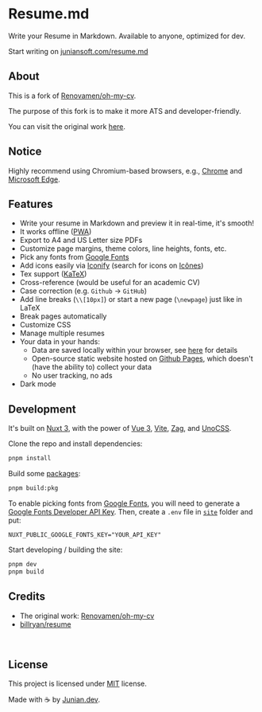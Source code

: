 # Resume.md

Write your Resume in Markdown. Available to anyone, optimized for dev.

Start writing on [juniansoft.com/resume.md](https://www.juniansoft.com/resume.md/)

## About

This is a fork of [Renovamen/oh-my-cv](https://github.com/Renovamen/oh-my-cv).

The purpose of this fork is to make it more ATS and developer-friendly.

You can visit the original work [here](https://ohmycv.app/).

## Notice

Highly recommend using Chromium-based browsers, e.g., [Chrome](https://www.google.com/chrome/) and [Microsoft Edge](https://www.microsoft.com/en-us/edge).

## Features

- Write your resume in Markdown and preview it in real-time, it's smooth!
- It works offline ([PWA](https://developer.mozilla.org/en-US/docs/Web/Progressive_web_apps))
- Export to A4 and US Letter size PDFs
- Customize page margins, theme colors, line heights, fonts, etc.
- Pick any fonts from [Google Fonts](https://fonts.google.com/)
- Add icons easily via [Iconify](https://github.com/iconify/iconify) (search for icons on [Icônes](https://icones.js.org/))
- Tex support ([KaTeX](https://github.com/KaTeX/KaTeX))
- Cross-reference (would be useful for an academic CV)
- Case correction (e.g. `Github` -> `GitHub`)
- Add line breaks (`\\[10px]`) or start a new page (`\newpage`) just like in LaTeX
- Break pages automatically
- Customize CSS
- Manage multiple resumes
- Your data in your hands:
  - Data are saved locally within your browser, see [here](https://localforage.github.io/localForage/) for details
  - Open-source static website hosted on [Github Pages](https://pages.github.com/), which doesn't (have the ability to) collect your data
  - No user tracking, no ads
- Dark mode

## Development

It's built on [Nuxt 3](https://nuxt.com), with the power of [Vue 3](https://github.com/vuejs/vue-next), [Vite](https://github.com/vitejs/vite), [Zag](https://zagjs.com/), and [UnoCSS](https://github.com/antfu/unocss).

Clone the repo and install dependencies:

```bash
pnpm install
```

Build some [packages](packages):

```bash
pnpm build:pkg
```

To enable picking fonts from [Google Fonts](https://fonts.google.com/), you will need to generate a [Google Fonts Developer API Key](https://developers.google.com/fonts/docs/developer_api#APIKey). Then, create a `.env` file in [`site`](site/) folder and put:

```
NUXT_PUBLIC_GOOGLE_FONTS_KEY="YOUR_API_KEY"
```

Start developing / building the site:

```bash
pnpm dev
pnpm build
```

## Credits

- The original work: [Renovamen/oh-my-cv](https://github.com/Renovamen/oh-my-cv)
- [billryan/resume](https://github.com/billryan/resume)


&nbsp;

## License

This project is licensed under [MIT](LICENSE) license.

Made with ☕ by [Junian.dev](https://www.junian.dev).
